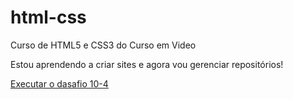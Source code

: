 # html-css
 Curso de HTML5 e CSS3 do Curso em Video

 Estou aprendendo a criar sites e agora vou gerenciar repositórios!

<a href="https://joabe009.github.io/html-css/desafios/d010-4/android.html">Executar o dasafio 10-4</a>
